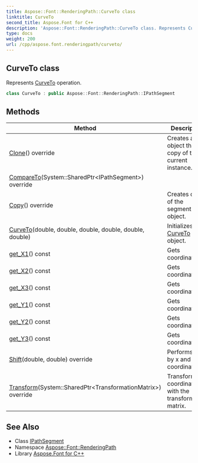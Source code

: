 ```yaml
---
title: Aspose::Font::RenderingPath::CurveTo class
linktitle: CurveTo
second_title: Aspose.Font for C++
description: 'Aspose::Font::RenderingPath::CurveTo class. Represents CurveTo operation in C++.'
type: docs
weight: 200
url: /cpp/aspose.font.renderingpath/curveto/
---
```

## CurveTo class


Represents [CurveTo](./) operation.

```cpp
class CurveTo : public Aspose::Font::RenderingPath::IPathSegment
```

## Methods

| Method | Description |
| --- | --- |
| [Clone](./clone/)() override | Creates a new object that is a copy of the current instance. |
| [CompareTo](./compareto/)(System::SharedPtr\<IPathSegment\>) override |  |
| [Copy](./copy/)() override | Creates copy of the segment object. |
| [CurveTo](./curveto/)(double, double, double, double, double, double) | Initializes new [CurveTo](./) object. |
| [get_X1](./get_x1/)() const | Gets coordinate x1. |
| [get_X2](./get_x2/)() const | Gets coordinate x2. |
| [get_X3](./get_x3/)() const | Gets coordinate x3. |
| [get_Y1](./get_y1/)() const | Gets coordinate y1. |
| [get_Y2](./get_y2/)() const | Gets coordinate y2. |
| [get_Y3](./get_y3/)() const | Gets coordinate y3. |
| [Shift](./shift/)(double, double) override | Performs shift by x and y coordinates. |
| [Transform](./transform/)(System::SharedPtr\<TransformationMatrix\>) override | Transforms coordinates with the transformation matrix. |
## See Also

* Class [IPathSegment](../ipathsegment/)
* Namespace [Aspose::Font::RenderingPath](../)
* Library [Aspose.Font for C++](../../)

